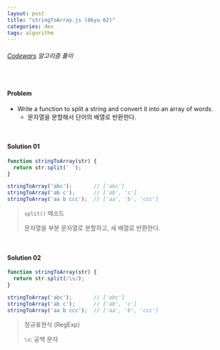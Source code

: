 ```yaml
---
layout: post
title: "stringToArray.js (8kyu 62)"
categories: dev
tags: algorithm
---
```


###### [Codewars](https://www.codewars.com) 알고리즘 풀이

<br>

#### Problem

- Write a function to split a string and convert it into an array of words.
  - 문자열을 분할해서 단어의 배열로 반환한다.

<br>

#### Solution 01

```js
function stringToArray(str) {
  return str.split(' ');
}

stringToArray('abc');       // ['abc']
stringToArray('ab c');      // ['ab', 'c']
stringToArray('aa b ccc');  // ['aa', 'b', 'ccc']
```

> `split()` 메소드
>
> 문자열을 부분 문자열로 분할하고, 새 배열로 반환한다.

<br>

#### Solution 02

```js
function stringToArray(str) {
  return str.split(/\s/);
}

stringToArray('abc');       // ['abc']
stringToArray('ab c');      // ['ab', 'c']
stringToArray('aa b ccc');  // ['aa', 'b', 'ccc']
```

> 정규표현식 (RegExp)
>
> `\s`: 공백 문자

<br>

<br>